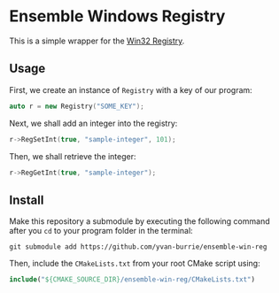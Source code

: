 # Ensemble Windows Registry

This is a simple wrapper for the [Win32 Registry](https://docs.microsoft.com/en-us/windows/win32/sysinfo/structure-of-the-registry).

## Usage

First, we create an instance of `Registry` with a key of our program:

```c++
auto r = new Registry("SOME_KEY");
```

Next, we shall add an integer into the registry:

```c++
r->RegSetInt(true, "sample-integer", 101);
```

Then, we shall retrieve the integer:

```c++
r->RegGetInt(true, "sample-integer");
```

## Install

Make this repository a submodule by executing the following command after you `cd` to your program folder in the terminal:

```shell script
git submodule add https://github.com/yvan-burrie/ensemble-win-reg
```

Then, include the `CMakeLists.txt` from your root CMake script using:

```cmake
include("${CMAKE_SOURCE_DIR}/ensemble-win-reg/CMakeLists.txt")
```
